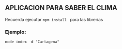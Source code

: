 ## APLICACION PARA SABER EL CLIMA

Recuerda ejecutar ```npm install ``` para las librerias

### Ejemplo:
```
node index -d "Cartagena"
```